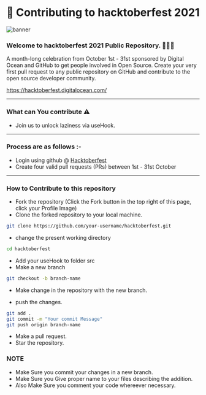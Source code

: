 # 🌱 Contributing to hacktoberfest 2021

![banner](https://hacktoberfest.digitalocean.com/_nuxt/img/logo-hacktoberfest-full.f42e3b1.svg)

### Welcome to hacktoberfest 2021 Public Repository. 👨🏻‍💻

<p>A month-long celebration from October 1st - 31st sponsored by Digital Ocean and GitHub to get people involved in Open Source. Create your very first pull request to any public repository on GitHub and contribute to the open source developer community.

https://hacktoberfest.digitalocean.com/</p>

---

### What can You contribute ⚠️

- Join us to unlock laziness via useHook.

---

### Process are as follows :-

- Login using github @ [Hacktoberfest](https://hacktoberfest.digitalocean.com/)
- Create four valid pull requests (PRs) between 1st - 31st October

---

### How to Contribute to this repository

- Fork the repository (Click the Fork button in the top right of this page, click your Profile Image)
- Clone the forked repository to your local machine.

```bash
git clone https://github.com/your-username/hacktoberfest.git
```

- change the present working directory

```bash
cd hacktoberfest
```

- Add your useHook to folder src
- Make a new branch

```bash
git checkout -b branch-name
```

- Make change in the repository with the new branch.

- push the changes.

```bash
git add .
git commit -m "Your commit Message"
git push origin branch-name
```

- Make a pull request.
- Star the repository.

### NOTE

- Make Sure you commit your changes in a new branch.
- Make Sure you Give proper name to your files describing the addition.
- Also Make Sure you comment your code whereever necessary.